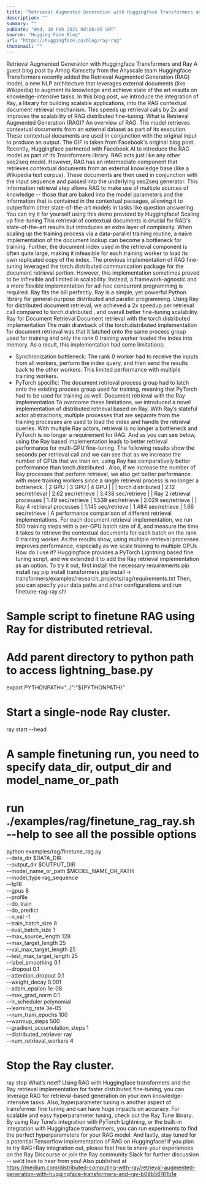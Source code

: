 ```yaml
---
title: "Retrieval Augmented Generation with Huggingface Transformers and Ray"
description: ""
summary: ""
pubDate: "Wed, 10 Feb 2021 00:00:00 GMT"
source: "Hugging Face Blog"
url: "https://huggingface.co/blog/ray-rag"
thumbnail: ""
---
```


Retrieval Augmented Generation with Huggingface Transformers and Ray
A guest blog post by Amog Kamsetty from the Anyscale team
Huggingface Transformers recently added the Retrieval Augmented Generation (RAG) model, a new NLP architecture that leverages external documents (like Wikipedia) to augment its knowledge and achieve state of the art results on knowledge-intensive tasks. In this blog post, we introduce the integration of Ray, a library for building scalable applications, into the RAG contextual document retrieval mechanism. This speeds up retrieval calls by 2x and improves the scalability of RAG distributed fine-tuning.
What is Retrieval Augmented Generation (RAG)?
An overview of RAG. The model retrieves contextual documents from an external dataset as part of its execution. These contextual documents are used in conjunction with the original input to produce an output. The GIF is taken from Facebook's original blog post.
Recently, Huggingface partnered with Facebook AI to introduce the RAG model as part of its Transformers library.
RAG acts just like any other seq2seq model. However, RAG has an intermediate component that retrieves contextual documents from an external knowledge base (like a Wikipedia text corpus). These documents are then used in conjunction with the input sequence and passed into the underlying seq2seq generator.
This information retrieval step allows RAG to make use of multiple sources of knowledge -- those that are baked into the model parameters and the information that is contained in the contextual passages, allowing it to outperform other state-of-the-art models in tasks like question answering. You can try it for yourself using this demo provided by Huggingface!
Scaling up fine-tuning
This retrieval of contextual documents is crucial for RAG's state-of-the-art results but introduces an extra layer of complexity. When scaling up the training process via a data-parallel training routine, a naive implementation of the document lookup can become a bottleneck for training. Further, the document index used in the retrieval component is often quite large, making it infeasible for each training worker to load its own replicated copy of the index.
The previous implementation of RAG fine-tuning leveraged the torch.distributed communication package for the document retrieval portion. However, this implementation sometimes proved to be inflexible and limited in scalability.
Instead, a framework-agnostic and a more flexible implementation for ad-hoc concurrent programming is required. Ray fits the bill perfectly. Ray is a simple, yet powerful Python library for general-purpose distributed and parallel programming. Using Ray for distributed document retrieval, we achieved a 2x speedup per retrieval call compared to torch.distributed
, and overall better fine-tuning scalability.
Ray for Document Retrieval
Document retrieval with the torch.distributed implementation
The main drawback of the torch.distributed implementation for document retrieval was that it latched onto the same process group used for training and only the rank 0 training worker loaded the index into memory.
As a result, this implementation had some limitations:
- Synchronization bottleneck: The rank 0 worker had to receive the inputs from all workers, perform the index query, and then send the results back to the other workers. This limited performance with multiple training workers.
- PyTorch specific: The document retrieval process group had to latch onto the existing process group used for training, meaning that PyTorch had to be used for training as well.
Document retrieval with the Ray implementation
To overcome these limitations, we introduced a novel implementation of distributed retrieval based on Ray. With Ray’s stateful actor abstractions, multiple processes that are separate from the training processes are used to load the index and handle the retrieval queries. With multiple Ray actors, retrieval is no longer a bottleneck and PyTorch is no longer a requirement for RAG.
And as you can see below, using the Ray based implementation leads to better retrieval performance for multi-GPU fine-tuning. The following results show the seconds per retrieval call and we can see that as we increase the number of GPUs that we train on, using Ray has comparatively better performance than torch.distributed
. Also, if we increase the number of Ray processes that perform retrieval, we also get better performance with more training workers since a single retrieval process is no longer a bottleneck.
| 2 GPU | 3 GPU | 4 GPU | |
| torch.distributed | 2.12 sec/retrieval | 2.62 sec/retrieve | 3.438 sec/retrieve |
| Ray 2 retrieval processes | 1.49 sec/retrieve | 1.539 sec/retrieve | 2.029 sec/retrieve |
| Ray 4 retrieval processes | 1.145 sec/retrieve | 1.484 sec/retrieve | 1.66 sec/retrieve |
A performance comparison of different retrieval implementations. For each document retrieval implementation, we run 500 training steps with a per-GPU batch size of 8, and measure the time it takes to retrieve the contextual documents for each batch on the rank 0 training worker. As the results show, using multiple retrieval processes improves performance, especially as we scale training to multiple GPUs.
How do I use it?
Huggingface provides a PyTorch Lightning based fine tuning script, and we extended it to add the Ray retrieval implementation as an option.
To try it out, first install the necessary requirements
pip install ray
pip install transformers
pip install -r transformers/examples/research_projects/rag/requirements.txt
Then, you can specify your data paths and other configurations and run finetune-rag-ray.sh!
# Sample script to finetune RAG using Ray for distributed retrieval.
# Add parent directory to python path to access lightning_base.py
export PYTHONPATH="../":"${PYTHONPATH}"
# Start a single-node Ray cluster.
ray start --head
# A sample finetuning run, you need to specify data_dir, output_dir and model_name_or_path
# run ./examples/rag/finetune_rag_ray.sh --help to see all the possible options
python examples/rag/finetune_rag.py \
--data_dir $DATA_DIR \
--output_dir $OUTPUT_DIR \
--model_name_or_path $MODEL_NAME_OR_PATH \
--model_type rag_sequence \
--fp16 \
--gpus 8 \
--profile \
--do_train \
--do_predict \
--n_val -1 \
--train_batch_size 8 \
--eval_batch_size 1 \
--max_source_length 128 \
--max_target_length 25 \
--val_max_target_length 25 \
--test_max_target_length 25 \
--label_smoothing 0.1 \
--dropout 0.1 \
--attention_dropout 0.1 \
--weight_decay 0.001 \
--adam_epsilon 1e-08 \
--max_grad_norm 0.1 \
--lr_scheduler polynomial \
--learning_rate 3e-05 \
--num_train_epochs 100 \
--warmup_steps 500 \
--gradient_accumulation_steps 1 \
--distributed_retriever ray \
--num_retrieval_workers 4
# Stop the Ray cluster.
ray stop
What’s next?
Using RAG with Huggingface transformers and the Ray retrieval implementation for faster distributed fine-tuning, you can leverage RAG for retrieval-based generation on your own knowledge-intensive tasks.
Also, hyperparameter tuning is another aspect of transformer fine tuning and can have huge impacts on accuracy. For scalable and easy hyperparameter tuning, check out the Ray Tune library. By using Ray Tune’s integration with PyTorch Lightning, or the built-in integration with Huggingface transformers, you can run experiments to find the perfect hyperparameters for your RAG model.
And lastly, stay tuned for a potential Tensorflow implementation of RAG on Huggingface!
If you plan to try RAG+Ray integration out, please feel free to share your experiences on the Ray Discourse or join the Ray community Slack for further discussion -- we’d love to hear from you!
Also published at https://medium.com/distributed-computing-with-ray/retrieval-augmented-generation-with-huggingface-transformers-and-ray-b09b56161b1e